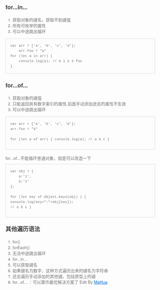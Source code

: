 <html lang="en"><head>
    <meta charset="UTF-8">
    <title></title>
<style id="system" type="text/css">h1,h2,h3,h4,h5,h6,p,blockquote {    margin: 0;    padding: 0;}body {    font-family: "Helvetica Neue", Helvetica, "Hiragino Sans GB", Arial, sans-serif;    font-size: 13px;    line-height: 18px;    color: #737373;    margin: 10px 13px 10px 13px;}a {    color: #0069d6;}a:hover {    color: #0050a3;    text-decoration: none;}a img {    border: none;}p {    margin-bottom: 9px;}h1,h2,h3,h4,h5,h6 {    color: #404040;    line-height: 36px;}h1 {    margin-bottom: 18px;    font-size: 30px;}h2 {    font-size: 24px;}h3 {    font-size: 18px;}h4 {    font-size: 16px;}h5 {    font-size: 14px;}h6 {    font-size: 13px;}hr {    margin: 0 0 19px;    border: 0;    border-bottom: 1px solid #ccc;}blockquote {    padding: 13px 13px 21px 15px;    margin-bottom: 18px;    font-family:georgia,serif;    font-style: italic;}blockquote:before {    content:"C";    font-size:40px;    margin-left:-10px;    font-family:georgia,serif;    color:#eee;}blockquote p {    font-size: 14px;    font-weight: 300;    line-height: 18px;    margin-bottom: 0;    font-style: italic;}code, pre {    font-family: Monaco, Andale Mono, Courier New, monospace;}code {    background-color: #fee9cc;    color: rgba(0, 0, 0, 0.75);    padding: 1px 3px;    font-size: 12px;    -webkit-border-radius: 3px;    -moz-border-radius: 3px;    border-radius: 3px;}pre {    display: block;    padding: 14px;    margin: 0 0 18px;    line-height: 16px;    font-size: 11px;    border: 1px solid #d9d9d9;    white-space: pre-wrap;    word-wrap: break-word;}pre code {    background-color: #fff;    color:#737373;    font-size: 11px;    padding: 0;}@media screen and (min-width: 768px) {    body {        width: 748px;        margin:10px auto;    }}</style><style id="custom" type="text/css"></style></head>
<body marginheight="0"><h3>for...in...</h3>
<ol>
<li>获取对象的键名，获取不到键值</li>
<li>所有可枚举的属性</li>
<li>可以中途跳出循环</li>
</ol>
<pre><code>var arr = ['a', 'b', 'c', 'd'];
    arr.foo = "a"
for (let a in arr) {  
    console.log(a); // 0 1 2 3 foo
}</code></pre>
<h3>for...of...</h3>
<ol>
<li>获取对象的键值</li>
<li>只能返回具有数字索引的属性,后面手动添加进去的属性不生效</li>
<li>可以中途跳出循环</li>
</ol>
<pre><code>var arr = ['a', 'b', 'c', 'd'];
arr.foo = "a"

for (let a of arr) {
  console.log(a); // a b c
}</code></pre>
<p>for...of...不能循环普通对象，但是可以改造一下

</p>
<pre><code>var obj = {
    a:'1',
    b:'2'
};

for (let key of Object.keys(obj) ) {
  console.log(key+":"+obj[key]); // a b c
}</code></pre>
<h3>其他遍历语法</h3>
<ol>
<li>for()</li>
<li>forEach() </li>
<li>无法中途跳出循环</li>
<li>for...in...</li>
<li>可以获取键名</li>
<li>如果键名为数字，这种方式遍历出来的键名为字符串</li>
<li>还会遍历手动添加的其他键。包括原型上的键</li>
<li>for...of... ：可以算作最优解决方案了 
Edit By <a href="http://mahua.jser.me">MaHua</a></li>
</ol>
</body></html>